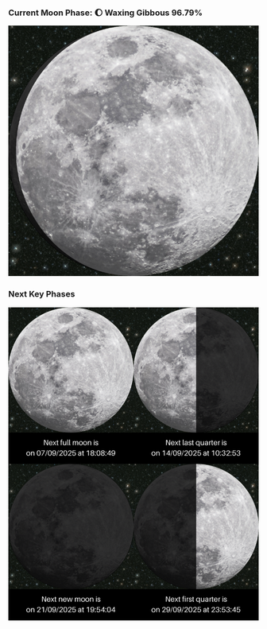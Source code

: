 ### Current Moon Phase: 🌔 Waxing Gibbous 96.79%
![Moon Phase](moonphase.png)
### Next Key Phases
![Gallery](gallery.png)